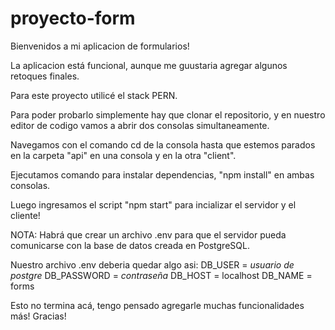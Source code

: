# proyecto-form

Bienvenidos a mi aplicacion de formularios!

La aplicacion está funcional, aunque me guustaria agregar algunos retoques finales.

Para este proyecto utilicé el stack PERN.

Para poder probarlo simplemente hay que clonar el repositorio, y en nuestro editor de codigo vamos a abrir dos consolas simultaneamente.

Navegamos con el comando cd de la consola hasta que estemos parados en la carpeta "api" en una consola y en la otra "client".

Ejecutamos comando para instalar dependencias, "npm install" en ambas consolas.

Luego ingresamos el script "npm start" para incializar el servidor y el cliente!

NOTA: Habrá que crear un archivo .env para que el servidor pueda comunicarse con la base de datos creada en PostgreSQL.

Nuestro archivo .env deberia quedar algo asi:
DB_USER = *usuario de postgre*
DB_PASSWORD = *contraseña*
DB_HOST = localhost
DB_NAME = forms

Esto no termina acá, tengo pensado agregarle muchas funcionalidades más!
Gracias!
